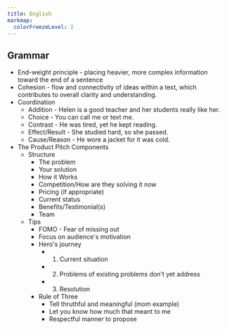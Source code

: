 ```yaml
---
title: English
markmap:
  colorFreezeLevel: 2
---
```


## Grammar

- End-weight principle - placing heavier, more complex information toward the end of a sentence
- Cohesion - flow and connectivity of ideas within a text, which contributes to overall clarity and understanding.
- Coordination
  - Addition - Helen is a good teacher and her students really like her.
  - Choice - You can call me or text me.
  - Contrast - He was tired, yet he kept reading.
  - Effect/Result - She studied hard, so she passed.
  - Cause/Reason - He wore a jacket for it was cold.
- The Product Pitch Components
  - Structure
    - The problem
    - Your solution
    - How it Works
    - Competition/How are they solving it now
    - Pricing (if appropriate)
    - Current status
    - Benefits/Testimonial(s)
    - Team
  - Tips
    - FOMO - Fear of missing out
    - Focus on audience's motivation
    - Hero's journey
      - 1. Current situation
      - 2. Problems of existing problems don't yet address
      - 3. Resolution
    - Rule of Three
      - Tell thruthful and meaningful (mom example)
      - Let you know how much that meant to me
      - Respectful manner to propose